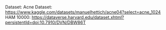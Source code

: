 Dataset:
Acne Dataset: https://www.kaggle.com/datasets/manuelhettich/acne04?select=acne_1024
HAM 10000: https://dataverse.harvard.edu/dataset.xhtml?persistentId=doi:10.7910/DVN/DBW86T
